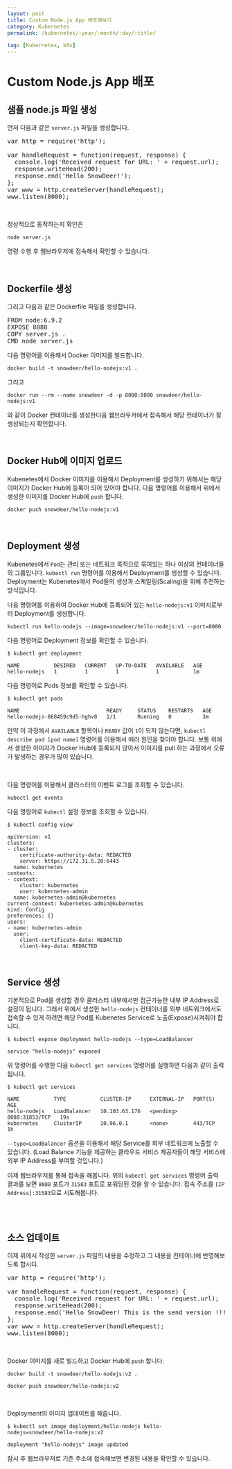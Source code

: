 ```yaml
---
layout: post
title: Custom Node.js App 배포해보기
category: Kubernetes
permalink: /kubernetes/:year/:month/:day/:title/

tag: [Kubernetes, k8s]
---
```


# Custom Node.js App 배포

## 샘플 node.js 파일 생성

먼저 다음과 같은 `server.js` 파일을 생성합니다.

<pre class="prettyprint">
var http = require('http');

var handleRequest = function(request, response) {
  console.log('Received request for URL: ' + request.url);
  response.writeHead(200);
  response.end('Hello SnowDeer!');
};
var www = http.createServer(handleRequest);
www.listen(8080);
</pre>

<br>

정상적으로 동작하는지 확인은

```
node server.js
```

명령 수행 후 웹브라우저에 접속해서 확인할 수 있습니다.

<br>

## Dockerfile 생성

그리고 다음과 같은 Dockerfile 파일을 생성합니다.

<pre class="prettyprint">
FROM node:6.9.2
EXPOSE 8080
COPY server.js .
CMD node server.js
</pre>

다음 명령어를 이용해서 Docker 이미지를 빌드합니다.

```
docker build -t snowdeer/hello-nodejs:v1 .
```

그리고

```
docker run --rm --name snowdeer -d -p 8080:8080 snowdeer/hello-nodejs:v1
```

와 같이 Docker 컨테이너를 생성한다음 웹브라우저에서 접속해서 해당 컨테이너가 잘 생성되는지 확인합니다.

<br>

## Docker Hub에 이미지 업로드

Kubenetes에서 Docker 이미지를 이용해서 Deployment를 생성하기 위해서는 해당 이미지가 Docker Hub에 등록이 되어 있어야 합니다. 다음 명령어를 이용해서 위에서 생성한 이미지를 Docker Hub에 `push` 합니다.

```
docker push snowdeer/hello-nodejs:v1
```

<br>

## Deployment 생성

Kubenetes에서 `Pod`는 관리 또는 네트워크 목적으로 묶여있는 하나 이상의 컨테이너들의 그룹입니다. `kubectl run` 명령어를 이용해서 Deployment를 생성할 수 있습니다. Deployment는 Kubenetes에서 Pod들의 생성과 스케일링(Scaling)을 위해 추천하는 방식입니다.

다음 명령어를 이용하여 Docker Hub에 등록되어 있는 `hello-nodejs:v1` 이미지로부터 Deployment를 생성합니다.

```
kubectl run hello-nodejs --image=snowdeer/hello-nodejs:v1 --port=8080
```

다음 명령어로 Deployment 정보를 확인할 수 있습니다.

```
$ kubectl get deployment

NAME           DESIRED   CURRENT   UP-TO-DATE   AVAILABLE   AGE
hello-nodejs   1         1         1            1           1m
```

다음 명령어로 Pods 정보를 확인할 수 있습니다.

```
$ kubectl get pods

NAME                            READY     STATUS    RESTARTS   AGE
hello-nodejs-868459c9d5-hghv8   1/1       Running   0          3m
```

만약 이 과정에서 `AVAILABLE` 항목이나 `READY` 값이 `1`이 되지 않는다면, `kubectl describe pod [pod name]` 명령어를 이용해서 에러 원인을 찾아야 합니다. 보통 위에서 생성한 이미지가 Docker Hub에 등록되지 않아서 이미지를 pull 하는 과정에서 오류가 발생하는 경우가 많이 있습니다.

<br>

다음 명령어를 이용해서 클러스터의 이벤트 로그를 조회할 수 있습니다.

```
kubectl get events
```

다음 명령어로 `kubectl` 설정 정보를 조회할 수 있습니다.

```
$ kubectl config view

apiVersion: v1
clusters:
- cluster:
    certificate-authority-data: REDACTED
    server: https://172.31.5.20:6443
  name: kubernetes
contexts:
- context:
    cluster: kubernetes
    user: kubernetes-admin
  name: kubernetes-admin@kubernetes
current-context: kubernetes-admin@kubernetes
kind: Config
preferences: {}
users:
- name: kubernetes-admin
  user:
    client-certificate-data: REDACTED
    client-key-data: REDACTED
```

<br>

## Service 생성

기본적으로 Pod를 생성할 경우 클러스터 내부에서만 접근가능한 내부 IP Address로 설정이 됩니다. 그래서 위에서 생성한 `hello-nodejs` 컨테이너를 외부 네트워크에서도 접속할 수 있게 하려면 해당 Pod를 Kubenetes Service로 노출(Expose)시켜줘야 합니다.

```
$ kubectl expose deployment hello-nodejs --type=LoadBalancer

service "hello-nodejs" exposed
```

위 명령어를 수행한 다음 `kubectl get services` 명령어를 실행하면 다음과 같이 출력됩니다.

```
$ kubectl get services

NAME           TYPE           CLUSTER-IP      EXTERNAL-IP   PORT(S)          AGE
hello-nodejs   LoadBalancer   10.103.63.176   <pending>     8080:31853/TCP   19s
kubernetes     ClusterIP      10.96.0.1       <none>        443/TCP          1h
```

`--type=LoadBalancer` 옵션을 이용해서 해당 Service를 외부 네트워크에 노출할 수 있습니다. (Load Balance 기능을 제공하는 클라우드 서비스 제공자들이 해당 서비스에 외부 IP Address를 부여할 것입니다.)

이제 웹브라우저를 통해 접속을 해봅니다. 위의 `kubectl get services` 명령어 출력 결과를 보면 `8088` 포트가 `31583` 포트로 포워딩된 것을 알 수 있습니다. 접속 주소를 `[IP Address]:31583`으로 시도해봅니다.

<br>

<br>

## 소스 업데이트

이제 위에서 작성한 `server.js` 파일의 내용을 수정하고 그 내용을 컨테이너에 반영해보도록 합시다.

<pre class="prettyprint">
var http = require('http');

var handleRequest = function(request, response) {
  console.log('Received request for URL: ' + request.url);
  response.writeHead(200);
  response.end('Hello SnowDeer! This is the send version !!!');
};
var www = http.createServer(handleRequest);
www.listen(8080);
</pre>

<br>

Docker 이미지를 새로 빌드하고 Docker Hub에 `push` 합니다.

```
docker build -t snowdeer/hello-nodejs:v2 .

docker push snowdeer/hello-nodejs:v2
```

<br>

Deployment의 이미지 업데이트를 해줍니다.

```
$ kubectl set image deployment/hello-nodejs hello-nodejs=snowdeer/hello-nodejs:v2

deployment "hello-nodejs" image updated
```

잠시 후 웹브라우저로 기존 주소에 접속해보면 변경된 내용을 확인할 수 있습니다.
